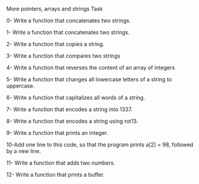 More pointers, arrays and strings
Task

0- Write a function that concatenates two strings.

1- Write a function that concatenates two strings.

2- Write a function that copies a string.

3- Write a function that compares two strings

4- Write a function that reverses the content of an array of integers

5- Write a function that changes all lowercase letters of a string to uppercase.


6- Write a function that capitalizes all words of a string.

7- Write a function that encodes a string into 1337.

8- Write a function that encodes a string using rot13.

9- Write a function that prints an integer.

10-Add one line to this code, so that the program prints a[2] = 98, followed by a new line.

11- Write a function that adds two numbers.

12- Write a function that prints a buffer.